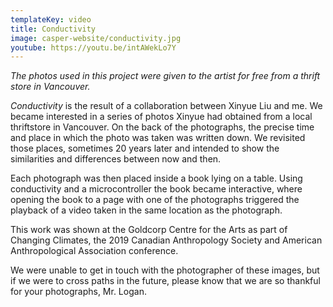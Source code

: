 ```yaml
---
templateKey: video
title: Conductivity
image: casper-website/conductivity.jpg
youtube: https://youtu.be/intAWekLo7Y
---
```


*The photos used in this project were given to the artist for free from a thrift store in Vancouver.*



*Conductivity* is the result of a collaboration between Xinyue Liu and me. We became interested in a series of photos Xinyue had obtained from a local thriftstore in Vancouver. On the back of the photographs, the precise time and place in which the photo was taken was written down. We revisited those places, sometimes 20 years later and intended to show the similarities and differences between now and then.

Each photograph was then placed inside a book lying on a table. Using conductivity and a microcontroller the book became interactive, where opening the book to a page with one of the photographs triggered the playback of a video taken in the same location as the photograph.

This work was shown at the Goldcorp Centre for the Arts as part of Changing Climates, the 2019 Canadian Anthropology Society and American Anthropological Association conference.

We were unable to get in touch with the photographer of these images, but if we were to cross paths in the future, please know that we are so thankful for your photographs, Mr. Logan.
